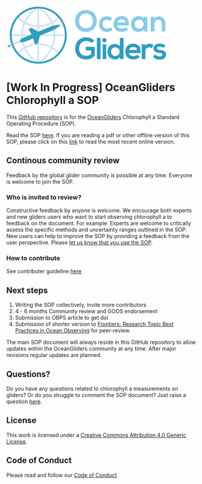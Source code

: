 ![oceangliders](images/logo-ocean-gliders.png)

# [Work In Progress] OceanGliders Chlorophyll a SOP

This [GitHub repository](https://github.com/OceanGlidersCommunity/Chla_SOP) is for the [OceanGliders](https://www.oceangliders.org) Chlorophyll a Standard Operating Procedure (SOP).

Read the SOP [here](https://oceangliderscommunity.github.io/Chla_SOP/sections/authors_SOP_development_process.html). 
If you are reading a pdf or other offline version of this SOP, please click on this [link](https://oceangliderscommunity.github.io/Chla_SOP/sections/authors_SOP_development_process.html) to read the most recent online version.

## Continous community review
Feedback by the global glider community is possible at any time. 
Everyone is welcome to join the SOP.

### Who is invited to review?
Constructive feedback by anyone is welcome. 
We encourage both experts and new gliders users who want to start observing chlorophyll a to feedback on the document. 
For example: Experts are welcome to critically assess the specific methods and uncertainty ranges outlined in the SOP. 
New users can help to improve the SOP by providing a feedback from the user perspective. 
Please [let us know that you use the SOP](https://github.com/OceanGlidersCommunity/Chla_SOP/discussions).

### How to contribute
See contributer guideline [here](https://github.com/OceanGlidersCommunity/Oxygen_SOP/blob/main/CONTRIBUTING.md)

## Next steps
1) Writing the SOP collectively, invite more contributors 
2) 4 - 6 months Community review and GOOS endorsement
3) Submission to OBPS article to get doi
4) Submission of shorter version to [Frontiers: Research Topic Best Practices in Ocean Observing](https://www.frontiersin.org/research-topics/7173/best-practices-in-ocean-observing) for peer-review.

The main SOP document will always reside in this GitHub repository to allow updates within the OceanGliders community at any time. 
After major revisions regular updates are planned.

## Questions?
Do you have any questions related to chlorophyll a measurements on gliders?
Or do you struggle to comment the SOP document? 
Just raise a question [here](https://github.com/OceanGlidersCommunity/Chla_SOP/discussions).

## License
This work is licensed under a [Creative Commons Attribution 4.0 Generic License](https://creativecommons.org/licenses/by/4.0/).

## Code of Conduct
Please read and follow our [Code of Conduct](https://github.com/OceanGlidersCommunity/OceanGliders/blob/main/CODE_OF_CONDUCT.md).


